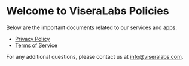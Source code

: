 # Welcome to ViseraLabs Policies

Below are the important documents related to our services and apps:

- [Privacy Policy](./privacy-policy.md)
- [Terms of Service](./terms-of-service.md)

For any additional questions, please contact us at [info@viseralabs.com](info@viseralabs.com).
